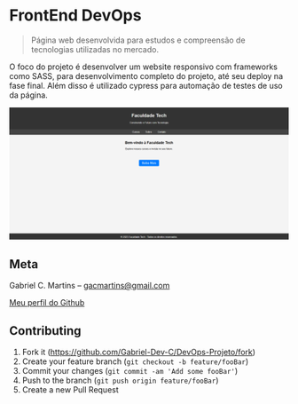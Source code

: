 # FrontEnd DevOps

> Página web desenvolvida para estudos e compreensão de tecnologias utilizadas no mercado.

O foco do projeto é desenvolver um website responsivo com frameworks como SASS, para desenvolvimento completo do projeto, até seu deploy na fase final. Além disso é utilizado cypress para automação de testes de uso da página.


<p align="center">
<img src="./src/images/capa-readme.png" alt="Protótipo do projeto.">
</p>

## Meta

Gabriel C. Martins – gacmartins@gmail.com

[Meu perfil do Github](https://github.com/Gabriel-Dev-C/)

## Contributing

1. Fork it (<https://github.com/Gabriel-Dev-C/DevOps-Projeto/fork>)
2. Create your feature branch (`git checkout -b feature/fooBar`)
3. Commit your changes (`git commit -am 'Add some fooBar'`)
4. Push to the branch (`git push origin feature/fooBar`)
5. Create a new Pull Request
